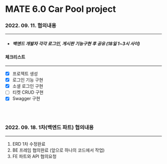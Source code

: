 # MATE 6.0 Car Pool project

### 2022. 09. 11. 협의내용

---

- ##### 백엔드 개발자 각각 로그인, 게시판 기능구현 후 공유 (18일 1~3시 사이)

#### 체크리스트

---

- [x] 프로젝트 생성
- [x] 로그인 기능 구현
- [x] 소셜 로그인 구현
- [ ] 티켓 CRUD 구현
- [x] Swagger 구현

<br><br>

### 2022. 09. 18. 1차(백엔드 파트) 협의내용

---

1. ERD 1차 수정완료
2. BE 프레임 협의완료 (앞으로 하나의 코드에서 작업)
3. FE 파트와 API 협의요청
